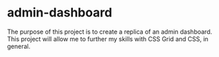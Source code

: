 # admin-dashboard

The purpose of this project is to create a replica of an admin dashboard. This project will allow me to further my skills with CSS Grid and CSS, in general.